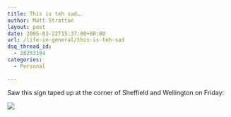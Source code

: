 ```yaml
---
title: This is teh sad….
author: Matt Stratton
layout: post
date: 2005-03-22T15:37:00+00:00
url: /life-in-general/this-is-teh-sad
dsq_thread_id:
  - 28253184
categories:
  - Personal

---
```

Saw this sign taped up at the corner of Sheffield and Wellington on Friday:

![][1]

 [1]: http://photos6.flickr.com/7151673_2720b9c80d.jpg